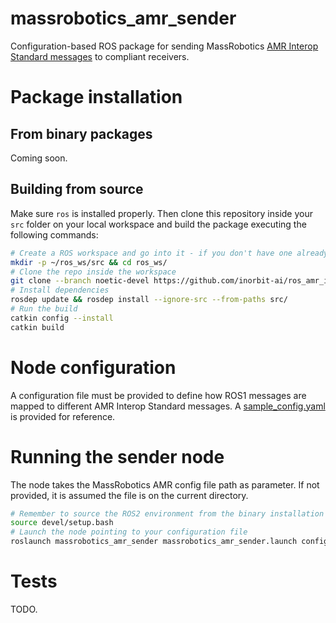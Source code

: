# massrobotics_amr_sender

Configuration-based ROS package for sending MassRobotics [AMR Interop Standard messages](https://github.com/MassRobotics-AMR/AMR_Interop_Standard) to compliant receivers.

# Package installation

## From binary packages

Coming soon.

## Building from source

Make sure `ros` is installed properly. Then clone this repository inside your `src` folder on your local workspace and build the package executing the following commands:

```bash
# Create a ROS workspace and go into it - if you don't have one already
mkdir -p ~/ros_ws/src && cd ros_ws/
# Clone the repo inside the workspace
git clone --branch noetic-devel https://github.com/inorbit-ai/ros_amr_interop.git ./src
# Install dependencies
rosdep update && rosdep install --ignore-src --from-paths src/
# Run the build
catkin config --install
catkin build
```
# Node configuration

A configuration file must be provided to define how ROS1 messages are mapped to different AMR Interop Standard messages. A [sample_config.yaml](https://github.com/inorbit-ai/ros_amr_interop/blob/foxy-devel/massrobotics_amr_sender_py/sample_config.yaml) is provided for reference.

# Running the sender node

The node takes the MassRobotics AMR config file path as parameter. If not provided, it is assumed the file is on the current directory.

```bash
# Remember to source the ROS2 environment from the binary installation or your workspace overlay
source devel/setup.bash
# Launch the node pointing to your configuration file
roslaunch massrobotics_amr_sender massrobotics_amr_sender.launch config_file:=/path/to/config.yaml
```


# Tests

TODO.